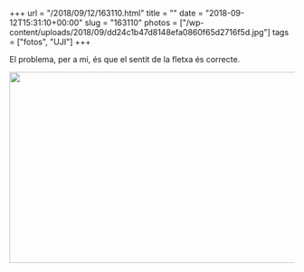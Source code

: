 +++
url = "/2018/09/12/163110.html"
title = ""
date = "2018-09-12T15:31:10+00:00"
slug = "163110"
photos = ["/wp-content/uploads/2018/09/dd24c1b47d8148efa0860f65d2716f5d.jpg"]
tags = ["fotos", "UJI"]
+++

El problema, per a mi, és que el sentit de la fletxa és correcte.

<img src="/wp-content/uploads/2018/09/dd24c1b47d8148efa0860f65d2716f5d.jpg" width="600" height="338" />
